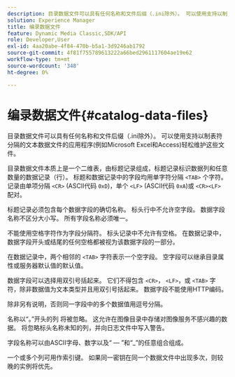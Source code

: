 ```yaml
---
description: 目录数据文件可以具有任何名称和文件后缀（.ini除外）。 可以使用支持以制表符分隔的文本数据文件的应用程序(例如Microsoft Excel和Access)轻松维护这些文件。
solution: Experience Manager
title: 编录数据文件
feature: Dynamic Media Classic,SDK/API
role: Developer,User
exl-id: 4aa20abe-4f84-470b-b5a1-3d9246ab1792
source-git-commit: 4f81f755789613222a66bed2961117604ae19e62
workflow-type: tm+mt
source-wordcount: '348'
ht-degree: 0%

---
```


# 编录数据文件{#catalog-data-files}

目录数据文件可以具有任何名称和文件后缀（.ini除外）。 可以使用支持以制表符分隔的文本数据文件的应用程序(例如Microsoft Excel和Access)轻松维护这些文件。

目录数据文件本质上是一个二维表，由标题记录组成，标题记录标识数据列和任意数量的数据记录（行）。 标题和数据记录中的字段均用单字符分隔 `<TAB>` 个字符。 记录由单项分隔 `<CR>` (ASCII代码 `0xD`)，单个 `<LF>` (ASCII代码 `0xA`)或 `<CR><LF>` 配对。

标题记录必须包含每个数据字段的确切名称。 标头行中不允许空字段。 数据字段名称不区分大小写。 所有字段名称必须唯一。

不能使用空格字符作为字段分隔符。 标头记录中不允许有空格。 在数据记录中，数据字段开头或结尾的任何空格都被视为该数据字段的一部分。

在数据记录中，两个相邻的 `<TAB>` 字符表示一个空字段。 空字段可以继承目录属性或服务器默认值的默认值。

数据字段可以选择用双引号括起来。 它们不得包含 `<CR>`， `<LF>`，或 `<TAB>` 字符，除非数据值为文本类型并且用双引号括起来。 数据字段不能使用HTTP编码。

除非另有说明，否则同一字段中的多个数据值用逗号分隔。

名称以“。”开头的列 将被忽略。 这允许在图像目录中存储对图像服务不感兴趣的数据。 将忽略标头名称未知的列，并向日志文件中写入警告。

字段名称可以由ASCII字母、数字以及“ — ”和“_”的任意组合组成。

一个或多个列可用作索引键。 如果同一密钥在同一个数据文件中出现多次，则较晚的实例将优先。
